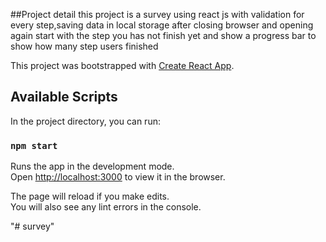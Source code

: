 ##Project detail
this project is a survey using react js with validation for every step,saving data in local storage after closing browser and opening again start with the step you has not finish yet and show a progress bar to show how many step users finished

This project was bootstrapped with [Create React App](https://github.com/facebook/create-react-app).

## Available Scripts

In the project directory, you can run:

### `npm start`

Runs the app in the development mode.<br>
Open [http://localhost:3000](http://localhost:3000) to view it in the browser.

The page will reload if you make edits.<br>
You will also see any lint errors in the console.

"# survey" 

